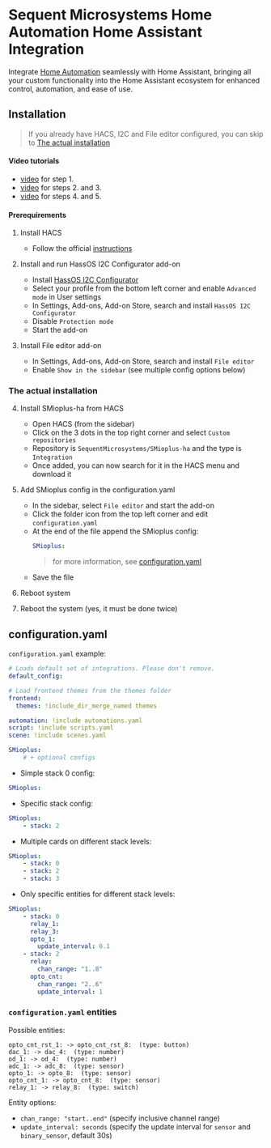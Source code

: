 # Sequent Microsystems Home Automation Home Assistant Integration

Integrate [Home Automation](https://sequentmicrosystems.com/products/raspberry-pi-home-automation-card)
seamlessly with Home Assistant, bringing all your custom functionality into the Home Assistant ecosystem for enhanced control, automation, and ease of use.



## Installation

> If you already have HACS, I2C and File editor configured, you can skip to [The actual installation](#the-actual-installation)


#### Video tutorials

- [video](https://youtu.be/Fl3lATWhQVM) for step 1.
- [video](https://youtu.be/53Zj8NofS7k) for steps 2. and 3. 
- [video](https://youtu.be/yH2HKjm7j24) for steps 4. and 5. 


#### Prerequirements

1. Install HACS
    - Follow the official [instructions](https://www.hacs.xyz/docs/use/download/download/)

2. Install and run HassOS I2C Configurator add-on
    - Install [HassOS I2C Configurator](https://my.home-assistant.io/redirect/supervisor_add_addon_repository/?repository_url=https%3A%2F%2Fgithub.com%2Fadamoutler%2FHassOSConfigurator)
    - Select your profile from the bottom left corner and enable `Advanced mode` in User settings
    - In Settings, Add-ons, Add-on Store, search and install `HassOS I2C Configurator`
    - Disable `Protection mode`
    - Start the add-on

3. Install File editor add-on
    - In Settings, Add-ons, Add-on Store, search and install `File editor`
    - Enable `Show in the sidebar`
(see multiple config options below)


### The actual installation

4. Install SMioplus-ha from HACS
    - Open HACS (from the sidebar)
    - Click on the 3 dots in the top right corner and select `Custom repositories`
    - Repository is `SequentMicrosystems/SMioplus-ha` and the type is `Integration`
    - Once added, you can now search for it in the HACS menu and download it

5. Add SMioplus config in the configuration.yaml
    - In the sidebar, select `File editor` and start the add-on
    - Click the folder icon from the top left corner and edit `configuration.yaml`
    - At the end of the file append the SMioplus config:
        ```yaml
        SMioplus:
        ```
        > for more information, see [configuration.yaml](#configuration.yaml)
    - Save the file

6. Reboot system

7. Reboot the system (yes, it must be done twice)



## configuration.yaml

`configuration.yaml` example:
```yaml
# Loads default set of integrations. Please don't remove.
default_config:

# Load frontend themes from the themes folder
frontend:
  themes: !include_dir_merge_named themes

automation: !include automations.yaml
script: !include scripts.yaml
scene: !include scenes.yaml

SMioplus:
    # + optional configs
```

- Simple stack 0 config:

```yaml
SMioplus:
```

- Specific stack config:

```yaml
SMioplus:
    - stack: 2
```

- Multiple cards on different stack levels:

```yaml
SMioplus:
    - stack: 0
    - stack: 2
    - stack: 3
```

- Only specific entities for different stack levels:

```yaml
SMioplus:
    - stack: 0
      relay_1:
      relay_3:
      opto_1:
        update_interval: 0.1
    - stack: 2
      relay:
        chan_range: "1..8"
      opto_cnt:
        chan_range: "2..6"
        update_interval: 1
```

[//]: # (__CUSTOM_README__ START)
[//]: # (__CUSTOM_README__ END)

### `configuration.yaml` entities

Possible entities:
```
opto_cnt_rst_1: -> opto_cnt_rst_8:  (type: button)
dac_1: -> dac_4:  (type: number)
od_1: -> od_4:  (type: number)
adc_1: -> adc_8:  (type: sensor)
opto_1: -> opto_8:  (type: sensor)
opto_cnt_1: -> opto_cnt_8:  (type: sensor)
relay_1: -> relay_8:  (type: switch)
```

Entity options:
- `chan_range: "start..end"` (specify inclusive channel range)
- `update_interval: seconds` (specify the update interval for `sensor` and `binary_sensor`, default 30s)

